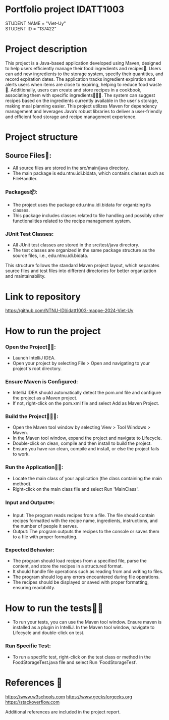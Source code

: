 # Portfolio project IDATT1003

STUDENT NAME = "Viet-Uy"  
STUDENT ID = "137422"

# Project description

This project is a Java-based application developed using Maven, designed to help users efficiently manage their food ingredients and recipes🥕. Users can add new ingredients to the storage system, specify their quantities, and record expiration dates. The application tracks ingredient expiration and alerts users when items are close to expiring, helping to reduce food waste📅. Additionally, users can create and store recipes in a cookbook, associating them with specific ingredients🧑🏽‍🍳. The system can suggest recipes based on the ingredients currently available in the user's storage, making meal planning easier. This project utilizes Maven for dependency management and leverages Java’s robust libraries to deliver a user-friendly and efficient food storage and recipe management experience.

# Project structure

## Source Files📁:  
- All source files are stored in the src/main/java directory.
- The main package is edu.ntnu.idi.bidata, which contains classes such as FileHandler.

### Packages📦:  
- The project uses the package edu.ntnu.idi.bidata for organizing its classes.
- This package includes classes related to file handling and possibly other functionalities related to the recipe management system.

### JUnit Test Classes:  
- All JUnit test classes are stored in the src/test/java directory.
- The test classes are organized in the same package structure as the source files, i.e., edu.ntnu.idi.bidata.

This structure follows the standard Maven project layout, which separates source files and test files into different directories for better organization and maintainability.

# Link to repository

https://github.com/NTNU-IDI/idatt1003-mappe-2024-Viet-Uy

# How to run the project

### Open the Project💪🏽:  
- Launch IntelliJ IDEA.
- Open your project by selecting File > Open and navigating to your project's root directory.
  
### Ensure Maven is Configured:  
- IntelliJ IDEA should automatically detect the pom.xml file and configure the project as a Maven project.
- If not, right-click on the pom.xml file and select Add as Maven Project.

### Build the Project👷🏽‍♂️:  
- Open the Maven tool window by selecting View > Tool Windows > Maven.
- In the Maven tool window, expand the project and navigate to Lifecycle.
- Double-click on clean, compile and then install to build the project.
- Ensure you have ran clean, compile and install, or else the project fails to work.

### Run the Application🏃🏽:  
- Locate the main class of your application (the class containing the main method).
- Right-click on the main class file and select Run 'MainClass'.

### Input and Output✏️:  
- Input: The program reads recipes from a file. The file should contain recipes formatted with the recipe name, ingredients, instructions, and the number of people it serves.
- Output: The program outputs the recipes to the console or saves them to a file with proper formatting.

### Expected Behavior:
- The program should load recipes from a specified file, parse the content, and store the recipes in a structured format.
- It should handle file operations such as reading from and writing to files.
- The program should log any errors encountered during file operations.
- The recipes should be displayed or saved with proper formatting, ensuring readability.

# How to run the tests🏃🏽

- To run your tests, you can use the Maven tool window. Ensure maven is installed as a plugin in IntelliJ.
  In the Maven tool window, navigate to Lifecycle and double-click on test.
  
### Run Specific Test:  
- To run a specific test, right-click on the test class or method in the FoodStorageTest.java file and select Run 'FoodStorageTest'.

# References 🔗

https://www.w3schools.com 
https://www.geeksforgeeks.org
https://stackoverflow.com

Additional references are included in the project report.
